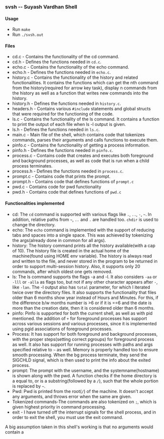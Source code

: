 ### svsh -- Suyash Vardhan Shell
#### Usage
* Run `make`
* Run `./svsh.out`
#### Files
* cd.c - Contains the functionality of the cd command.
* cd.h - Defines the functions needed in `cd.c`.
* echo.c - Contains the functionality of the echo command.
* echo.h - Defines the functions needed in `echo.c`.
* history.c - Contains the functionality of the history and related functionalities. It contains the functions which can get the nth command from the history(required for arrow key task), display n commands from the history as well as a function that writes new commands into the history.
* history.h - Defines the functions needed in `history.c`.
* headers.h - Contains various `#include` statements and global structs that were required for the functioning of the code.
* ls.c - Contains the functionality of the ls command. It contains a function to print the output of each file when ls -l output is given.
* ls.h - Defines the functions needed in `ls.c`.
* main.c - Main file of the shell, which contains code that tokenizes commands, parses their arguments and calls functions to execute them.
* pinfo.c - Contains the functionality of getting a process information.
* pinfo.h - Defines the functions needed in `pinfo.c`.
* process.c - Contains code that creates and executes both foreground and background processes, as well as code that is run when a child process terminates.
* process.h - Defines the functions needed in `process.c`.
* prompt.c - Contains code that prints the prompt.
* prompt.h - Contains code that defines functions of `prompt.c`
* pwd.c - Contains code for pwd functionality
* pwd.h - Contains code that defines functions of `pwd.c`

#### Functionalities implemented
* cd: The `cd` command is supported with various flags like `.`, `..`, `-`, `~`. In addition, relative paths from `~`, `..` and `.` are handled too. `chdir` is used to change the directory.
* echo: The `echo` command is implemented with the support of reducing tabs and spaces into a single space. This was achieved by tokenizing the args(already done in common for all args).
* history: The history command prints all the history available(with a cap of 10). The history file is created in the actual home of the machine(found using HOME env variable). The history is always read and written to the file, and never stored in the program to be returned in order to support multi-session history. Also, it supports only 20 commands, after which oldest one gets removed.
* ls: The ls command supports the flags -a and -l. It also considers `-aa` or `-lll` or `-alla` as flags too, but not if any other character appears after `-`, like `-lan`. The -l output also has `total` parameter, for which I iterated twice over the directory files. It also supports the functionality that files older than 6 months show year instead of Hours and Minutes. For this, if the difference b/w months number is >6 or if it is ==6 and the date is more than the creation date, then it is considered older than 6 months.
* pinfo: Pinfo is supported for both the current shell, as well as with pid mentioned. the addition of `+` for foreground processes has support across various sessions and various processes, since it is implemented using pgid associations of foreground processes.
* Process: It has support for both foreground and background processes, with the proper steps(setting correct pgroups) for foreground process as well. It also has support for running processes with paths and args specified relative to `~` as well. Memory is properly handled too to ensure smooth processing. When the bg process terminate, they send the  SIGCHLD signal, which is then used to print the info about the exited process.
* prompt: The prompt with the username, and the systemname(hostname) is shown along with the pwd. A function checks if the home directory is a equal to, or is a substring(followed by a `/`), such that the whole portion is replaced by `~`.
* Pwd: Pwd is printed from the root(`/`) of the machine. It doesn't accept any arguments, and throws error when the same are given.
* Tokenized commands-The commands are also tokenized on `;`, which is given highest priority in command processing.
* exit - I have turned off the interrupt signals for the shell process, and in order to exit the shell, you must use the exit command.

A big assumption taken in this shell's working is that no arguments would contain a 